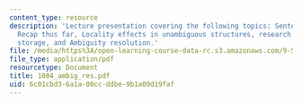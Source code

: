 ```yaml
---
content_type: resource
description: 'Lecture presentation covering the following topics: Sentence processing:
  Recap thus far, Locality effects in unambiguous structures, research results, Syntactic
  storage, and Ambiguity resolution.'
file: /media/https%3A/open-learning-course-data-rc.s3.amazonaws.com/9-591j-language-processing-fall-2004/6c01cbd36a1a80ccddbe9b1a09d19faf_1004_ambig_res.pdf
file_type: application/pdf
resourcetype: Document
title: 1004_ambig_res.pdf
uid: 6c01cbd3-6a1a-80cc-ddbe-9b1a09d19faf
---
```


